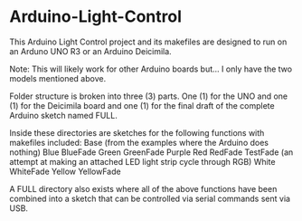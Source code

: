 # Arduino-Light-Control

This Arduino Light Control project and its makefiles are designed to run on an Arduno UNO R3 or an Arduino Deicimila.

Note:
This will likely work for other Arduino boards but... I only have the two models mentioned above.

Folder structure is broken into three (3) parts. One (1) for the UNO and one (1) for the Deicimila board and one (1) for the final draft of the complete Arduino sketch named FULL.

Inside these directories are sketches for the following functions with makefiles included:
Base (from the examples where the Arduino does nothing)
Blue
BlueFade
Green
GreenFade
Purple
Red
RedFade
TestFade (an attempt at making an attached LED light strip cycle through RGB)
White
WhiteFade
Yellow
YellowFade

A FULL directory also exists where all of the above functions have been combined into a sketch that can be controlled via serial commands sent via USB.
